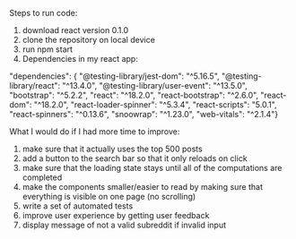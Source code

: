 Steps to run code:

1. download react version 0.1.0
2. clone the repository on local device
3. run npm start
4. Dependencies in my react app:

"dependencies": {
"@testing-library/jest-dom": "^5.16.5",
"@testing-library/react": "^13.4.0",
"@testing-library/user-event": "^13.5.0",
"bootstrap": "^5.2.2",
"react": "^18.2.0",
"react-bootstrap": "^2.6.0",
"react-dom": "^18.2.0",
"react-loader-spinner": "^5.3.4",
"react-scripts": "5.0.1",
"react-spinners": "^0.13.6",
"snoowrap": "^1.23.0",
"web-vitals": "^2.1.4"}
        
        
What I would do if I had more time to improve:

1. make sure that it actually uses the top 500 posts
2. add a button to the search bar so that it only reloads on click
3. make sure that the loading state stays until all of the computations are completed
4. make the components smaller/easier to read by making sure that everything is visible on one page (no scrolling)
5. write a set of automated tests 
6. improve user experience by getting user feedback
7. display message of not a valid subreddit if invalid input
